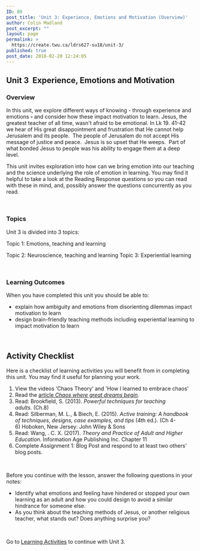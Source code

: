 ```yaml
---
ID: 89
post_title: 'Unit 3: Experience, Emotions and Motivation (Overview)'
author: Colin Madland
post_excerpt: ""
layout: page
permalink: >
  https://create.twu.ca/ldrs627-su18/unit-3/
published: true
post_date: 2018-02-20 12:24:05
---
```

<h2>Unit 3  Experience, Emotions and Motivation</h2>
<h3>Overview</h3>
In this unit, we explore different ways of knowing - through experience and emotions <strong> - </strong>and consider<strong> </strong>how these impact motivation to learn. Jesus, the greatest teacher of all time, wasn't afraid to be emotional. In Lk 19. 41-42 we hear of His great disappointment and frustration that He cannot help Jerusalem and its people.  The people of Jerusalem do not accept His message of justice and peace.  Jesus is so upset that He weeps.  Part of what bonded Jesus to people was his ability to engage them at a deep level.

This unit invites exploration into how can we bring emotion into our teaching and the science underlying the role of emotion in learning. You may find it helpful to take a look at the Reading Response questions so you can read with these in mind, and, possibly answer the questions concurrently as you read.

&nbsp;
<h3>Topics</h3>
Unit 3 is divided into 3 topics:

Topic 1: Emotions, teaching and learning

Topic 2: Neuroscience, teaching and learning
Topic 3: Experiential learning

&nbsp;
<h3>Learning Outcomes</h3>
When you have completed this unit you should be able to:
<ul>
 	<li>explain how ambiguity and emotions from disorienting dilemmas impact motivation to learn</li>
 	<li>design brain-friendly teaching methods including experiential learning to impact motivation to learn</li>
</ul>
&nbsp;
<h2>Activity Checklist</h2>
Here is a checklist of learning activities you will benefit from in completing this unit. You may find it useful for planning your work.
<ol>
 	<li>View the videos ‘Chaos Theory’ and 'How I learned to embrace chaos'</li>
 	<li>Read the <a href="https://theanalogiesproject.org/the-analogies/chaos-great-dreams-begin/">article <em>Chaos where great dreams begin</em></a>.</li>
 	<li>Read: Brookfield, S. (2013).<em> Powerful techniques for teaching adults.</em> (Ch.8)</li>
 	<li>Read: Silberman, M. L., &amp; Biech, E. (2015). <em>Active training: A handbook of techniques, designs, case examples, and tips</em> (4th ed.). (Ch 4-6) Hoboken, New Jersey: John Wiley &amp; Sons</li>
 	<li>Read: Wang, . C. X. (2017). <em>Theory and Practice of Adult and Higher Education</em>. Information Age Publishing Inc. Chapter 11</li>
 	<li>Complete Assignment 1: Blog Post and respond to at least two others' blog posts.</li>
</ol>
&nbsp;

Before you continue with the lesson, answer the following questions in your notes:
<ul>
 	<li>Identify what emotions and feeling have hindered or stopped your own learning as an adult and how you could design to avoid a similar hindrance for someone else.</li>
 	<li>As you think about the teaching methods of Jesus, or another religious teacher, what stands out? Does anything surprise you?</li>
</ul>
&nbsp;

Go to <a href="https://create.twu.ca/ldrs627-su18/unit-3-learning-activities/">Learning Activities</a> to continue with Unit 3.